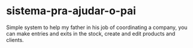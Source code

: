 # sistema-pra-ajudar-o-pai
 Simple system to help my father in his job of coordinating a company, you can make entries and exits in the stock, create and edit products and clients.
